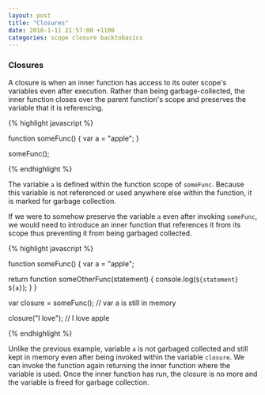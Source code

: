 ```yaml
---
layout: post
title: "Closures"
date: 2018-1-11 21:57:00 +1100
categories: scope closure backtobasics
---
```


### Closures

A closure is when an inner function has access to its outer scope's variables even after execution. Rather than being garbage-collected, the inner function closes over the parent function's scope and preserves the variable that it is referencing.

{% highlight javascript %}

function someFunc() {
  var a = "apple";
}

someFunc();

{% endhighlight %}

The variable `a` is defined within the function scope of `someFunc`. Because this variable is not referenced or used anywhere else within the function, it is marked for garbage collection.

If we were to somehow preserve the variable `a` even after invoking `someFunc`, we would need to introduce an inner function that references it from its scope thus preventing it from being garbaged collected.

{% highlight javascript %}

function someFunc() {
  var a = "apple";

  return function someOtherFunc(statement) {
      console.log(`${statement} ${a}`);
  }
}

var closure = someFunc(); // var a is still in memory

closure("I love"); // I love apple

{% endhighlight %}

Unlike the previous example, variable `a` is not garbaged collected and still kept in memory even after being invoked within the variable `closure`. We can invoke the function again returning the inner function where the variable is used. Once the inner function has run, the closure is no more and the variable is freed for garbage collection.
